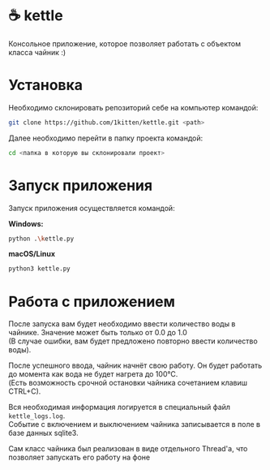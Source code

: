 # ☕ kettle
Консольное приложение, которое позволяет работать с объектом класса чайник :)

# Установка

Необходимо склонировать репозиторий себе на компьютер командой:
```bash
git clone https://github.com/1kitten/kettle.git <path>
```

Далее необходимо перейти в папку проекта командой:
```bash
cd <папка в которую вы склонировали проект>
```

# Запуск приложения

Запуск приложения осуществляется командой:

<b>Windows:</b><br>
```bash
python .\kettle.py
```
<b>macOS/Linux</b></br>
```bash
python3 kettle.py
```

# Работа с приложением

После запуска вам будет необходимо ввести количество воды в чайнике. Значение может быть только от 0.0 до 1.0<br>
(В случае ошибки, вам будет предложено повторно ввести количество воды).<br>

После успешного ввода, чайник начнёт свою работу. Он будет работать до момента как вода не будет нагрета до 100°C.<br>
(Есть возможность срочной остановки чайника сочетанием клавиш CTRL+C).<br>

Вся необходимая информация логируется в специальный файл <code>kettle_logs.log</code>. <br>
Событие с включением и выключением чайника записывается в поле в базе данных sqlite3.<br>

Сам класс чайника был реализован в виде отдельного Thread'a, что позволяет запускать его работу на фоне<br>
